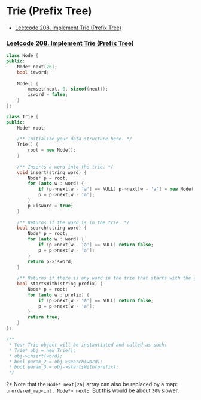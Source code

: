 # Trie (Prefix Tree)

+ [Leetcode 208. Implement Trie (Prefix Tree)](https://leetcode.com/problems/implement-trie-prefix-tree/)

### [Leetcode 208. Implement Trie (Prefix Tree)](https://leetcode.com/problems/implement-trie-prefix-tree/)
```cpp
class Node {
public:
    Node* next[26];
    bool isword;
    
    Node() {
        memset(next, 0, sizeof(next));
        isword = false;
    }
};

class Trie {
public:
    Node* root;
    
    /** Initialize your data structure here. */
    Trie() {
        root = new Node();
    }
    
    /** Inserts a word into the trie. */
    void insert(string word) {
        Node* p = root;
        for (auto w : word) {
            if (p->next[w - 'a'] == NULL) p->next[w - 'a'] = new Node();
            p = p->next[w - 'a'];
        }
        p->isword = true;
    }
    
    /** Returns if the word is in the trie. */
    bool search(string word) {
        Node* p = root;
        for (auto w : word) {
            if (p->next[w - 'a'] == NULL) return false;
            p = p->next[w - 'a'];
        }
        return p->isword;
    }
    
    /** Returns if there is any word in the trie that starts with the given prefix. */
    bool startsWith(string prefix) {
        Node* p = root;
        for (auto w : prefix) {
            if (p->next[w - 'a'] == NULL) return false;
            p = p->next[w - 'a'];
        }
        return true;
    }
};

/**
 * Your Trie object will be instantiated and called as such:
 * Trie* obj = new Trie();
 * obj->insert(word);
 * bool param_2 = obj->search(word);
 * bool param_3 = obj->startsWith(prefix);
 */
```

?> Note that the `Node* next[26]` array can also be replaced by a map: `unordered_map<int, Node*> next;`. But this would be about `30%` slower.

